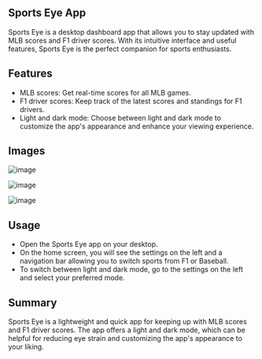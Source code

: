 
## Sports Eye App

Sports Eye is a desktop dashboard app that allows you to stay updated with MLB scores and F1 driver scores. With its intuitive interface and useful features, Sports Eye is the perfect companion for sports enthusiasts. 

## Features

- MLB scores: Get real-time scores for all MLB games.
- F1 driver scores: Keep track of the latest scores and standings for F1 drivers.
- Light and dark mode: Choose between light and dark mode to customize the app's appearance and enhance your viewing experience.

## Images

![image](https://github.com/LewisHammy/Sports-Eye/assets/136273659/e1288471-8a00-4835-9a07-2b0099b9c720)

![image](https://github.com/LewisHammy/Sports-Eye/assets/136273659/a9f221a0-a8d6-4b11-ae95-b1abd7e020c3)

![image](https://github.com/LewisHammy/Sports-Eye/assets/136273659/e1f474d5-e11e-491b-9f37-540ae02938d8)


## Usage

- Open the Sports Eye app on your desktop.
- On the home screen, you will see the settings on the left and a navigation bar allowing you to switch sports from F1 or Baseball.
- To switch between light and dark mode, go to the settings on the left and select your preferred mode.

## Summary 

Sports Eye is a lightweight and quick app for keeping up with MLB scores and F1 driver scores. The app offers a light and dark mode, which can be helpful for reducing eye strain and customizing the app's appearance to your liking.
